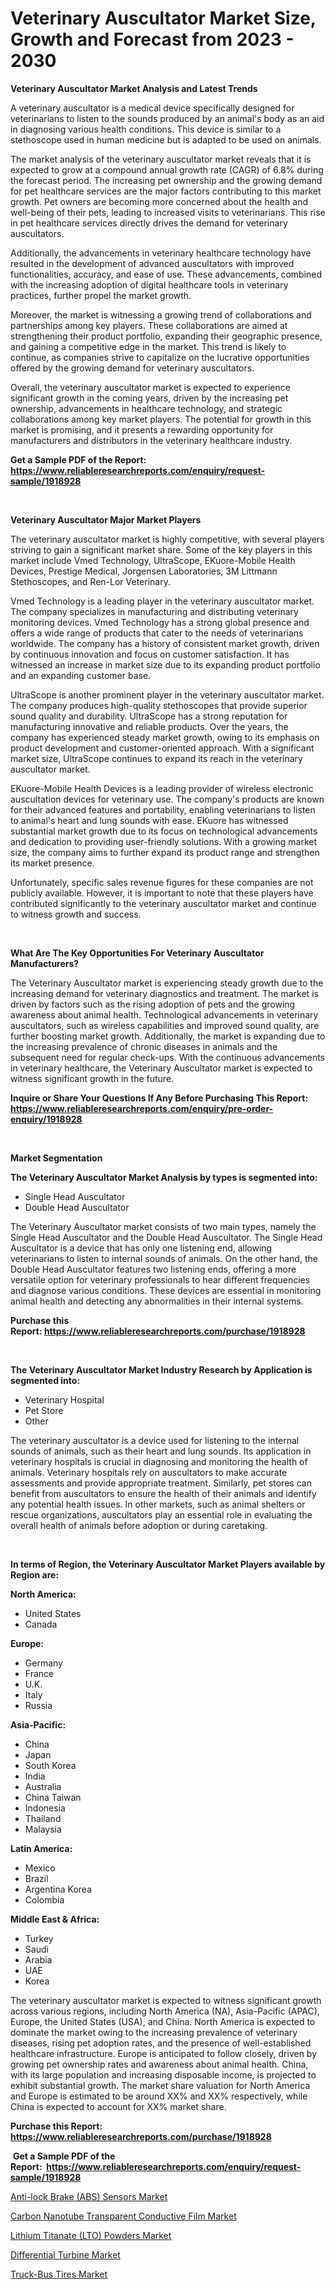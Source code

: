 <p><h1>Veterinary Auscultator Market Size, Growth and Forecast from 2023 - 2030</h1></p><p><strong>Veterinary Auscultator Market Analysis and Latest Trends</strong></p>
<p><p>A veterinary auscultator is a medical device specifically designed for veterinarians to listen to the sounds produced by an animal's body as an aid in diagnosing various health conditions. This device is similar to a stethoscope used in human medicine but is adapted to be used on animals.</p><p>The market analysis of the veterinary auscultator market reveals that it is expected to grow at a compound annual growth rate (CAGR) of 6.8% during the forecast period. The increasing pet ownership and the growing demand for pet healthcare services are the major factors contributing to this market growth. Pet owners are becoming more concerned about the health and well-being of their pets, leading to increased visits to veterinarians. This rise in pet healthcare services directly drives the demand for veterinary auscultators.</p><p>Additionally, the advancements in veterinary healthcare technology have resulted in the development of advanced auscultators with improved functionalities, accuracy, and ease of use. These advancements, combined with the increasing adoption of digital healthcare tools in veterinary practices, further propel the market growth.</p><p>Moreover, the market is witnessing a growing trend of collaborations and partnerships among key players. These collaborations are aimed at strengthening their product portfolio, expanding their geographic presence, and gaining a competitive edge in the market. This trend is likely to continue, as companies strive to capitalize on the lucrative opportunities offered by the growing demand for veterinary auscultators.</p><p>Overall, the veterinary auscultator market is expected to experience significant growth in the coming years, driven by the increasing pet ownership, advancements in healthcare technology, and strategic collaborations among key market players. The potential for growth in this market is promising, and it presents a rewarding opportunity for manufacturers and distributors in the veterinary healthcare industry.</p></p>
<p><strong>Get a Sample PDF of the Report:&nbsp; <a href="https://www.reliableresearchreports.com/enquiry/request-sample/1918928">https://www.reliableresearchreports.com/enquiry/request-sample/1918928</a></strong></p>
<p>&nbsp;</p>
<p><strong>Veterinary Auscultator Major Market Players</strong></p>
<p><p>The veterinary auscultator market is highly competitive, with several players striving to gain a significant market share. Some of the key players in this market include Vmed Technology, UltraScope, EKuore-Mobile Health Devices, Prestige Medical, Jorgensen Laboratories, 3M Littmann Stethoscopes, and Ren-Lor Veterinary.</p><p>Vmed Technology is a leading player in the veterinary auscultator market. The company specializes in manufacturing and distributing veterinary monitoring devices. Vmed Technology has a strong global presence and offers a wide range of products that cater to the needs of veterinarians worldwide. The company has a history of consistent market growth, driven by continuous innovation and focus on customer satisfaction. It has witnessed an increase in market size due to its expanding product portfolio and an expanding customer base.</p><p>UltraScope is another prominent player in the veterinary auscultator market. The company produces high-quality stethoscopes that provide superior sound quality and durability. UltraScope has a strong reputation for manufacturing innovative and reliable products. Over the years, the company has experienced steady market growth, owing to its emphasis on product development and customer-oriented approach. With a significant market size, UltraScope continues to expand its reach in the veterinary auscultator market.</p><p>EKuore-Mobile Health Devices is a leading provider of wireless electronic auscultation devices for veterinary use. The company's products are known for their advanced features and portability, enabling veterinarians to listen to animal's heart and lung sounds with ease. EKuore has witnessed substantial market growth due to its focus on technological advancements and dedication to providing user-friendly solutions. With a growing market size, the company aims to further expand its product range and strengthen its market presence.</p><p>Unfortunately, specific sales revenue figures for these companies are not publicly available. However, it is important to note that these players have contributed significantly to the veterinary auscultator market and continue to witness growth and success.</p></p>
<p>&nbsp;</p>
<p><strong>What Are The Key Opportunities For Veterinary Auscultator Manufacturers?</strong></p>
<p><p>The Veterinary Auscultator market is experiencing steady growth due to the increasing demand for veterinary diagnostics and treatment. The market is driven by factors such as the rising adoption of pets and the growing awareness about animal health. Technological advancements in veterinary auscultators, such as wireless capabilities and improved sound quality, are further boosting market growth. Additionally, the market is expanding due to the increasing prevalence of chronic diseases in animals and the subsequent need for regular check-ups. With the continuous advancements in veterinary healthcare, the Veterinary Auscultator market is expected to witness significant growth in the future.</p></p>
<p><strong>Inquire or Share Your Questions If Any Before Purchasing This Report: <a href="https://www.reliableresearchreports.com/enquiry/pre-order-enquiry/1918928">https://www.reliableresearchreports.com/enquiry/pre-order-enquiry/1918928</a></strong></p>
<p>&nbsp;</p>
<p><strong>Market Segmentation</strong></p>
<p><strong>The Veterinary Auscultator Market Analysis by types is segmented into:</strong></p>
<p><ul><li>Single Head Auscultator</li><li>Double Head Auscultator</li></ul></p>
<p><p>The Veterinary Auscultator market consists of two main types, namely the Single Head Auscultator and the Double Head Auscultator. The Single Head Auscultator is a device that has only one listening end, allowing veterinarians to listen to internal sounds of animals. On the other hand, the Double Head Auscultator features two listening ends, offering a more versatile option for veterinary professionals to hear different frequencies and diagnose various conditions. These devices are essential in monitoring animal health and detecting any abnormalities in their internal systems.</p></p>
<p><strong>Purchase this Report:&nbsp;<a href="https://www.reliableresearchreports.com/purchase/1918928">https://www.reliableresearchreports.com/purchase/1918928</a></strong></p>
<p>&nbsp;</p>
<p><strong>The Veterinary Auscultator Market Industry Research by Application is segmented into:</strong></p>
<p><ul><li>Veterinary Hospital</li><li>Pet Store</li><li>Other</li></ul></p>
<p><p>The veterinary auscultator is a device used for listening to the internal sounds of animals, such as their heart and lung sounds. Its application in veterinary hospitals is crucial in diagnosing and monitoring the health of animals. Veterinary hospitals rely on auscultators to make accurate assessments and provide appropriate treatment. Similarly, pet stores can benefit from auscultators to ensure the health of their animals and identify any potential health issues. In other markets, such as animal shelters or rescue organizations, auscultators play an essential role in evaluating the overall health of animals before adoption or during caretaking.</p></p>
<p>&nbsp;</p>
<p><strong>In terms of Region, the Veterinary Auscultator Market Players available by Region are:</strong></p>
<p>
    <p> <strong> North America: </strong>
        <ul>
            <li>United States</li>
            <li>Canada</li>
        </ul>
        </p> 
    <p> <strong> Europe: </strong>
        <ul>
            <li>Germany</li>
            <li>France</li>
            <li>U.K.</li>
            <li>Italy</li>
            <li>Russia</li>
        </ul>
        </p> 
    <p> <strong> Asia-Pacific: </strong>
        <ul>
            <li>China</li>
            <li>Japan</li>
            <li>South Korea</li>
            <li>India</li>
            <li>Australia</li>
            <li>China Taiwan</li>
            <li>Indonesia</li>
            <li>Thailand</li>
            <li>Malaysia</li>
        </ul>
        </p> 
    <p> <strong> Latin America: </strong>
        <ul>
            <li>Mexico</li>
            <li>Brazil</li>
            <li>Argentina Korea</li>
            <li>Colombia</li>
        </ul>
        </p> 
    <p> <strong> Middle East & Africa: </strong>
        <ul>
            <li>Turkey</li>
            <li>Saudi</li>
            <li>Arabia</li>
            <li>UAE</li>
            <li>Korea</li>
        </ul>
    </p>
    </p>
<p><p>The veterinary auscultator market is expected to witness significant growth across various regions, including North America (NA), Asia-Pacific (APAC), Europe, the United States (USA), and China. North America is expected to dominate the market owing to the increasing prevalence of veterinary diseases, rising pet adoption rates, and the presence of well-established healthcare infrastructure. Europe is anticipated to follow closely, driven by growing pet ownership rates and awareness about animal health. China, with its large population and increasing disposable income, is projected to exhibit substantial growth. The market share valuation for North America and Europe is estimated to be around XX% and XX% respectively, while China is expected to account for XX% market share.</p></p>
<p><strong>Purchase this Report: <a href="https://www.reliableresearchreports.com/purchase/1918928">https://www.reliableresearchreports.com/purchase/1918928</a></strong></p>
<p>&nbsp;<strong>Get a Sample PDF of the Report:&nbsp;&nbsp;<a href="https://www.reliableresearchreports.com/enquiry/request-sample/1918928">https://www.reliableresearchreports.com/enquiry/request-sample/1918928</a></strong></p>
<p><strong></strong></p>
<p><p><a href="https://medium.com/@germanbraun1929/decoding-anti-lock-brake-abs-sensors-market-metrics-market-share-trends-and-growth-patterns-8970f3512528">Anti-lock Brake (ABS) Sensors Market</a></p><p><a href="https://www.linkedin.com/pulse/carbon-nanotube-transparent-conductive-film-market-challenges-opportunities-moume/">Carbon Nanotube Transparent Conductive Film Market</a></p><p><a href="https://github.com/dzharov81/Market-Research-Report-List-1/blob/main/lithium-titanate-lto-powders-market.md">Lithium Titanate (LTO) Powders Market</a></p><p><a href="https://github.com/scarol104/Market-Research-Report-List-1/blob/main/differential-turbine-market.md">Differential Turbine Market</a></p><p><a href="https://medium.com/@joelstrosin1928/analyzing-truck-bus-tires-market-global-industry-perspective-and-forecast-2023-to-2030-ec58215bff16">Truck-Bus Tires Market</a></p></p>